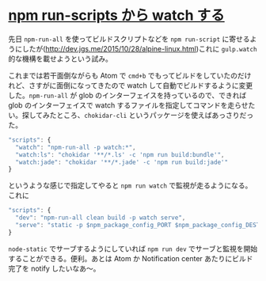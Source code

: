 # [npm run-scripts から watch する](/2015/11/25/watch-by-npm-run-scripts.html)

先日 `npm-run-all` を使ってビルドスクリプトなどを `npm run-script` に寄せるようにしたが(http://dev.jgs.me/2015/10/28/alpine-linux.html)これに `gulp.watch` 的な機構を載せようという試み。

これまでは若干面倒ながらも Atom で `cmd+b` でもってビルドをしていたのだけれど、さすがに面倒になってきたので watch して自動でビルドするように変更した。`npm-run-all` が glob のインターフェイスを持っているので、できれば glob のインターフェイスで watch するファイルを指定してコマンドを走らせたい。探してみたところ、`chokidar-cli` というパッケージを使えばあっさりだった。

```js
"scripts": {
  "watch": "npm-run-all -p watch:*",
  "watch:ls": "chokidar '**/*.ls' -c 'npm run build:bundle'",
  "watch:jade": "chokidar '**/*.jade' -c 'npm run build:jade'"
}
```

というような感じで指定してやると `npm run watch` で監視が走るようになる。これに

```js
"scripts": {
  "dev": "npm-run-all clean build -p watch serve",
  "serve": "static -p $npm_package_config_PORT $npm_package_config_DEST"
}
```

`node-static` でサーブするようにしていれば `npm run dev` でサーブと監視を開始することができる。便利。あとは Atom か Notification center あたりにビルド完了を notify したいなあ〜。
